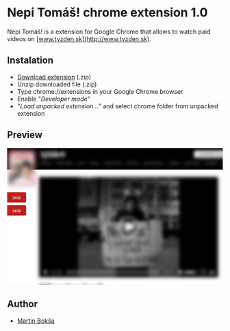 # Nepi Tomáš! chrome extension 1.0

Nepi Tomáš! is a extension for Google Chrome that allows to watch paid videos on [www.tyzden.sk](http://www.tyzden.sk).

## Instalation
* [Download extension](https://github.com/Bokos-/nepi-tomas/archive/v1.zip) (.zip)
* Unzip downloaded file (.zip)
* Type chrome://extensions in your Google Chrome browser
* Enable "*Developer mode*"
* "*Load unpacked extension...*" and select chrome folder from unpacked extension

## Preview
![Preview of Nepi Tomas!](https://raw.githubusercontent.com/Bokos-/nepi-tomas/4855b688a5b345cceafddb4842601796b996b29e/extension-image.png)


## Author
* [Martin Bokša](https://www.linkedin.com/in/martin-boksa/)
